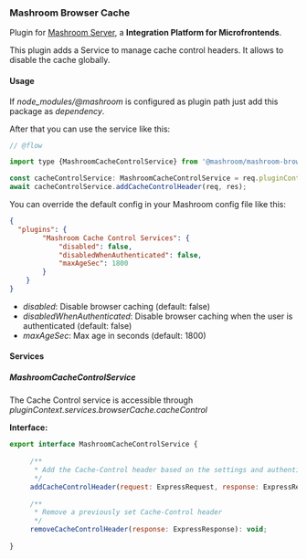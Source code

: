 
### Mashroom Browser Cache

Plugin for [Mashroom Server](https://www.mashroom-server.com), a **Integration Platform for Microfrontends**. 

This plugin adds a Service to manage cache control headers. It allows to disable the cache globally.

#### Usage

If _node_modules/@mashroom_ is configured as plugin path just add this package as _dependency_.

After that you can use the service like this:

```js
// @flow

import type {MashroomCacheControlService} from '@mashroom/mashroom-browser-cache/type-definitions';

const cacheControlService: MashroomCacheControlService = req.pluginContext.services.browserCache.cacheControl;
await cacheControlService.addCacheControlHeader(req, res);
```

You can override the default config in your Mashroom config file like this:

```json
{
  "plugins": {
        "Mashroom Cache Control Services": {
            "disabled": false,
            "disabledWhenAuthenticated": false,
            "maxAgeSec": 1800
        }
    }
}
```
 * _disabled_: Disable browser caching (default: false)
 * _disabledWhenAuthenticated_: Disable browser caching when the user is authenticated (default: false)
 * _maxAgeSec_: Max age in seconds (default: 1800)

#### Services

##### MashroomCacheControlService

The Cache Control service is accessible through _pluginContext.services.browserCache.cacheControl_

**Interface:**

```js
export interface MashroomCacheControlService {
    
     /**
      * Add the Cache-Control header based on the settings and authentication status
      */
     addCacheControlHeader(request: ExpressRequest, response: ExpressResponse): Promise<void>;
 
     /**
      * Remove a previously set Cache-Control header
      */
     removeCacheControlHeader(response: ExpressResponse): void;
     
}

```

